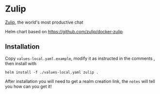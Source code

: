# Zulip

[Zulip](https://zulipchat.com/), the world's most productive chat

Helm chart based on https://github.com/zulip/docker-zulip

## Installation

Copy `values-local.yaml.example`, modify it as instructed in the comments , then
install with 

```
helm install -f ./values-local.yaml zulip .
```

After installation you will need to get a realm creation link, the `notes` will
tell you how can you get it!
